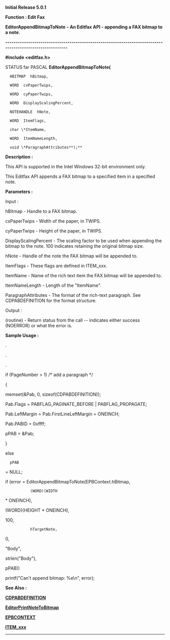 




<!--
 /\* Font Definitions \*/
 @font-face
 {font-family:Courier;
 panose-1:2 7 4 9 2 2 5 2 4 4;}
@font-face
 {font-family:Helv;
 panose-1:2 11 6 4 2 2 2 3 2 4;}
@font-face
 {font-family:"Cambria Math";
 panose-1:2 4 5 3 5 4 6 3 2 4;}
 /\* Style Definitions \*/
 p.MsoNormal, li.MsoNormal, div.MsoNormal
 {margin-top:0cm;
 margin-right:0cm;
 margin-bottom:8.0pt;
 margin-left:0cm;
 line-height:107%;
 font-size:11.0pt;
 font-family:"Calibri",sans-serif;}
.MsoChpDefault
 {font-size:11.0pt;}
.MsoPapDefault
 {margin-bottom:8.0pt;
 line-height:107%;}
 /\* Page Definitions \*/
 @page WordSection1
 {size:612.0pt 792.0pt;
 margin:72.0pt 72.0pt 72.0pt 72.0pt;}
div.WordSection1
 {page:WordSection1;}
-->




**Initial Release 5.0.1**



**Function : Edit Fax**



**EditorAppendBitmapToNote** **- An
Editfax API - appending a FAX bitmap to a note.**


**----------------------------------------------------------------------------------------------------------**



**#include <editfax.h>**



STATUS
far PASCAL **EditorAppendBitmapToNote(**  

      HBITMAP  hBitmap,  

      WORD  cxPaperTwips,  

      WORD  cyPaperTwips,  

      WORD  DisplayScalingPercent,  

      NOTEHANDLE  hNote,  

      WORD  ItemFlags,  

      char \*ItemName,  

      WORD  ItemNameLength,  

      void \*ParagraphAttributes**);**



**Description :**



This API is
supported in the Intel Windows 32-bit environment only.


 


This Editfax
API appends a FAX bitmap to a specified item in a specified note.  


 


**Parameters :**



Input :  

hBitmap  -  Handle to a FAX bitmap.  

  

cxPaperTwips  -  Width of the paper, in TWIPS.  

  

cyPaperTwips  -  Height of the paper, in TWIPS.  

  

DisplayScalingPercent  -  The scaling factor to be used when appending the
bitmap to the note.  100 indicates retaining the original bitmap size.  

  

hNote  -  Handle of the note the FAX bitmap will be appended to.  

  

ItemFlags  -  These flags are defined in ITEM\_xxx.  

  

ItemName  -  Name of the rich text item the FAX bitmap will be appended to.  

  

ItemNameLength  -  Length of the "ItemName".  

  

ParagraphAttributes  -  The format of the rich-text paragraph.  See
CDPABDEFINITION for the format structure.  

  




Output :  

(routine)  -  Return status from the call -- indicates either success (NOERROR)
or what the error is.  

  

  




 **Sample Usage :**



  .


  .


  .


 


if
(PageNumber > 1)     /\* add a paragraph \*/


   {


     
memset(&Pab, 0, sizeof(CDPABDEFINITION));


     
Pab.Flags      = PABFLAG\_PAGINATE\_BEFORE | PABFLAG\_PROPAGATE;


     
Pab.LeftMargin = Pab.FirstLineLeftMargin = ONEINCH;


     
Pab.PABID      = 0xffff;


     
pPAB           = &Pab;


   }


else


      pPAB
= NULL;


 


if (error =
EditorAppendBitmapToNote(EPBContext.hBitmap,


               (WORD)(WIDTH
\* ONEINCH), 


           
(WORD)(HEIGHT \* ONEINCH), 


           
100,


               hTargetNote,



           
0, 


           
"Body", 


           
strlen("Body"), 


           
pPAB))


   
printf("Can't append bitmap: %e\n", error);


 


 **See Also :**


**[CDPABDEFINITION](CDPABDEFINITION.md)**


**[EditorPrintNoteToBitmap](EditorPrintNoteToBitmap.md)**


**[EPBCONTEXT](EPBCONTEXT.md)**


**[ITEM\_xxx](notes:///8525872100478C66/61FD4E9848264AD28525620B006BA8BD/00F200B70087008C85255E2D007931E6)**



----------------------------------------------------------------------------------------------------------


 






